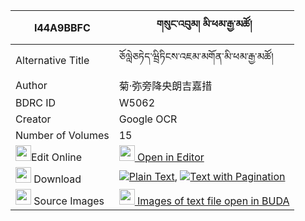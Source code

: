 |I44A9BBFC|གསུང་འབུམ། མི་ཕམ་རྒྱ་མཚོ། 
| --- | --- 
|Alternative Title |ཅོལླེཅཏེད་ཝྲིཏིངས་འཇམ་མགོན་མི་ཕམ་རྒྱ་མཚོ།
|Author| 菊·弥旁降央朗吉嘉措
|BDRC ID | W5062
|Creator | Google OCR
|Number of Volumes| 15
|<img width="25" src="https://img.icons8.com/color/25/000000/edit-property.png">Edit Online| [<img width="25" src="https://avatars.githubusercontent.com/u/45091458?s=200&v=4"> Open in Editor](http://editor.openpecha.org/I44A9BBFC)
|<img width="25" src="https://img.icons8.com/fluent/48/000000/download-2.png"/>  Download | [![](https://img.icons8.com/color/20/000000/txt.png)Plain Text](https://github.com/Openpecha/I44A9BBFC/releases/download/v2/sungbum_mi_pam_gyatso_plain_I44A9BBFC.zip), [![](https://img.icons8.com/color/20/000000/txt.png)Text with Pagination](https://github.com/Openpecha/I44A9BBFC/releases/download/v2/sungbum_mi_pam_gyatso_pages_I44A9BBFC.zip)
|<img width="25" src="https://img.icons8.com/plasticine/100/000000/pictures-folder.png"/>  Source Images | [<img width="25" src="https://library.bdrc.io/icons/BUDA-small.svg"> Images of text file open in BUDA](https://library.bdrc.io/show/bdr:W5062)